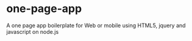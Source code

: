 one-page-app
============

A one page app boilerplate for Web or mobile using HTML5, jquery and javascript on node.js